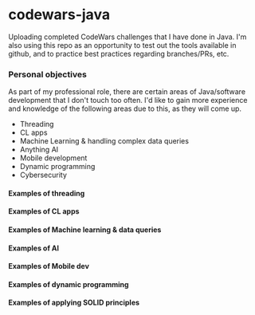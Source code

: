 # codewars-java

Uploading completed CodeWars challenges that I have done in Java.
I'm also using this repo as an opportunity to test out the tools available in github, and to practice best practices regarding branches/PRs, etc.

### Personal objectives
As part of my professional role, there are certain areas of Java/software development that I don't touch too often.
I'd like to gain more experience and knowledge of the following areas due to this, as they will come up.
- Threading
- CL apps
- Machine Learning & handling complex data queries
- Anything AI
- Mobile development
- Dynamic programming
- Cybersecurity


#### Examples of threading

#### Examples of CL apps

#### Examples of Machine learning & data queries

#### Examples of AI

#### Examples of Mobile dev

#### Examples of dynamic programming

#### Examples of applying SOLID principles